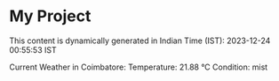 # My Project

This content is dynamically generated in Indian Time (IST): 2023-12-24 00:55:53 IST


Current Weather in Coimbatore:
Temperature: 21.88 °C
Condition: mist
